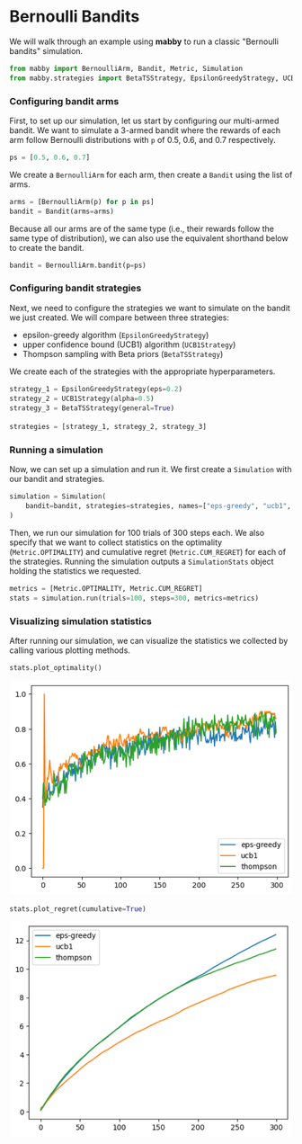 # Bernoulli Bandits

We will walk through an example using **mabby** to run a classic "Bernoulli bandits" simulation.

```python
from mabby import BernoulliArm, Bandit, Metric, Simulation
from mabby.strategies import BetaTSStrategy, EpsilonGreedyStrategy, UCB1Strategy
```

### Configuring bandit arms

First, to set up our simulation, let us start by configuring our multi-armed bandit. We want to simulate a $3$-armed bandit where the rewards of each arm follow Bernoulli distributions with `p` of 0.5, 0.6, and 0.7 respectively.

```python
ps = [0.5, 0.6, 0.7]
```

We create a `BernoulliArm` for each arm, then create a `Bandit` using the list of arms.

```python
arms = [BernoulliArm(p) for p in ps]
bandit = Bandit(arms=arms)
```

Because all our arms are of the same type (i.e., their rewards follow the same type of distribution), we can also use the equivalent shorthand below to create the bandit.

```python
bandit = BernoulliArm.bandit(p=ps)
```

### Configuring bandit strategies

Next, we need to configure the strategies we want to simulate on the bandit we just created. We will compare between three strategies:

- epsilon-greedy algorithm (`EpsilonGreedyStrategy`)
- upper confidence bound (UCB1) algorithm (`UCB1Strategy`)
- Thompson sampling with Beta priors (`BetaTSStrategy`)

We create each of the strategies with the appropriate hyperparameters.

```python
strategy_1 = EpsilonGreedyStrategy(eps=0.2)
strategy_2 = UCB1Strategy(alpha=0.5)
strategy_3 = BetaTSStrategy(general=True)

strategies = [strategy_1, strategy_2, strategy_3]
```

### Running a simulation

Now, we can set up a simulation and run it. We first create a `Simulation` with our bandit and strategies.

```python
simulation = Simulation(
    bandit=bandit, strategies=strategies, names=["eps-greedy", "ucb1", "thompson"]
)
```

Then, we run our simulation for 100 trials of 300 steps each. We also specify that we want to collect statistics on the optimality (`Metric.OPTIMALITY`) and cumulative regret (`Metric.CUM_REGRET`) for each of the strategies. Running the simulation outputs a `SimulationStats` object holding the statistics we requested.

```python
metrics = [Metric.OPTIMALITY, Metric.CUM_REGRET]
stats = simulation.run(trials=100, steps=300, metrics=metrics)
```

### Visualizing simulation statistics

After running our simulation, we can visualize the statistics we collected by calling various plotting methods.

```python
stats.plot_optimality()
```

![png](bernoulli_bandits_files/bernoulli_bandits_15_0.png)

```python
stats.plot_regret(cumulative=True)
```

![png](bernoulli_bandits_files/bernoulli_bandits_16_0.png)
